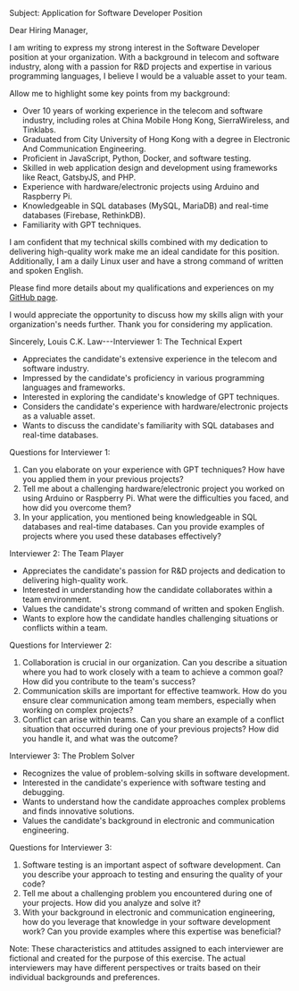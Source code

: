Subject: Application for Software Developer Position

Dear Hiring Manager,

I am writing to express my strong interest in the Software Developer position at your organization. With a background in telecom and software industry, along with a passion for R&D projects and expertise in various programming languages, I believe I would be a valuable asset to your team.

Allow me to highlight some key points from my background:

- Over 10 years of working experience in the telecom and software industry, including roles at China Mobile Hong Kong, SierraWireless, and Tinklabs.
- Graduated from City University of Hong Kong with a degree in Electronic And Communication Engineering.
- Proficient in JavaScript, Python, Docker, and software testing.
- Skilled in web application design and development using frameworks like React, GatsbyJS, and PHP.
- Experience with hardware/electronic projects using Arduino and Raspberry Pi.
- Knowledgeable in SQL databases (MySQL, MariaDB) and real-time databases (Firebase, RethinkDB).
- Familiarity with GPT techniques.

I am confident that my technical skills combined with my dedication to delivering high-quality work make me an ideal candidate for this position. Additionally, I am a daily Linux user and have a strong command of written and spoken English.

Please find more details about my qualifications and experiences on my [GitHub page](https://louiscklaw.github.io).

I would appreciate the opportunity to discuss how my skills align with your organization's needs further. Thank you for considering my application.

Sincerely,
Louis C.K. Law---Interviewer 1: The Technical Expert

- Appreciates the candidate's extensive experience in the telecom and software industry.
- Impressed by the candidate's proficiency in various programming languages and frameworks.
- Interested in exploring the candidate's knowledge of GPT techniques.
- Considers the candidate's experience with hardware/electronic projects as a valuable asset.
- Wants to discuss the candidate's familiarity with SQL databases and real-time databases.

Questions for Interviewer 1:

1. Can you elaborate on your experience with GPT techniques? How have you applied them in your previous projects?
2. Tell me about a challenging hardware/electronic project you worked on using Arduino or Raspberry Pi. What were the difficulties you faced, and how did you overcome them?
3. In your application, you mentioned being knowledgeable in SQL databases and real-time databases. Can you provide examples of projects where you used these databases effectively?

Interviewer 2: The Team Player

- Appreciates the candidate's passion for R&D projects and dedication to delivering high-quality work.
- Interested in understanding how the candidate collaborates within a team environment.
- Values the candidate's strong command of written and spoken English.
- Wants to explore how the candidate handles challenging situations or conflicts within a team.

Questions for Interviewer 2:

1. Collaboration is crucial in our organization. Can you describe a situation where you had to work closely with a team to achieve a common goal? How did you contribute to the team's success?
2. Communication skills are important for effective teamwork. How do you ensure clear communication among team members, especially when working on complex projects?
3. Conflict can arise within teams. Can you share an example of a conflict situation that occurred during one of your previous projects? How did you handle it, and what was the outcome?

Interviewer 3: The Problem Solver

- Recognizes the value of problem-solving skills in software development.
- Interested in the candidate's experience with software testing and debugging.
- Wants to understand how the candidate approaches complex problems and finds innovative solutions.
- Values the candidate's background in electronic and communication engineering.

Questions for Interviewer 3:

1. Software testing is an important aspect of software development. Can you describe your approach to testing and ensuring the quality of your code?
2. Tell me about a challenging problem you encountered during one of your projects. How did you analyze and solve it?
3. With your background in electronic and communication engineering, how do you leverage that knowledge in your software development work? Can you provide examples where this expertise was beneficial?

Note: These characteristics and attitudes assigned to each interviewer are fictional and created for the purpose of this exercise. The actual interviewers may have different perspectives or traits based on their individual backgrounds and preferences.